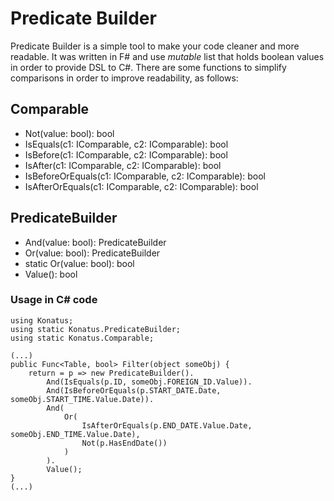 # Predicate Builder

Predicate Builder is a simple tool to make your code cleaner and more readable. It was written in F# and use _mutable_ list that holds boolean values in order to provide DSL to C#. 
There are some functions to simplify comparisons in order to improve readability, as follows:

## Comparable

* Not(value: bool): bool
* IsEquals(c1: IComparable, c2: IComparable): bool
* IsBefore(c1: IComparable, c2: IComparable): bool
* IsAfter(c1: IComparable, c2: IComparable): bool
* IsBeforeOrEquals(c1: IComparable, c2: IComparable): bool
* IsAfterOrEquals(c1: IComparable, c2: IComparable): bool

## PredicateBuilder

* And(value: bool): PredicateBuilder
* Or(value: bool): PredicateBuilder
* static Or(value: bool): bool
* Value(): bool

### Usage in C# code

```
using Konatus;
using static Konatus.PredicateBuilder;
using static Konatus.Comparable;

(...)
public Func<Table, bool> Filter(object someObj) {
    return = p => new PredicateBuilder().
        And(IsEquals(p.ID, someObj.FOREIGN_ID.Value)).
        And(IsBeforeOrEquals(p.START_DATE.Date, someObj.START_TIME.Value.Date)).
        And(
            Or(
                IsAfterOrEquals(p.END_DATE.Value.Date, someObj.END_TIME.Value.Date),
                Not(p.HasEndDate())
            )
        ).
        Value();
}
(...)

```
